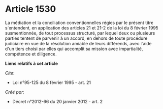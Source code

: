 # Article 1530

La médiation et la conciliation conventionnelles régies par le présent titre s'entendent, en application des articles 21 et
21-2 de la loi du 8 février 1995 susmentionnée, de tout processus structuré, par lequel deux ou plusieurs parties tentent de
parvenir à un accord, en dehors de toute procédure judiciaire en vue de la résolution amiable de leurs différends, avec
l'aide d'un tiers choisi par elles qui accomplit sa mission avec impartialité, compétence et diligence.

**Liens relatifs à cet article**

_Cite_:

  - Loi n°95-125 du 8 février 1995 - art. 21

_Créé par_:

  - Décret n°2012-66 du 20 janvier 2012 - art. 2
